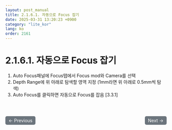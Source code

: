 ```yaml
---
layout: post_manual
title: 2.1.6.1. 자동으로 Focus 잡기
date: 2025-03-31 13:20:23 +0900
category: "lite_kor"
lang: ko
order: 2161
---
```


# 2.1.6.1. 자동으로 Focus 잡기

1.	Auto Focus패널에 Focus탭에서 Focus mod와 Camera를 선택
2.	Depth Range에 위 아래로 탐색할 영역 지정 (1mm라면 위 아래로 0.5mm씩 탐색)
3.	Auto Focus를 클릭하면 자동으로 Focus를 잡음 [3.3.1]

<!-- 이전/다음 페이지 버튼 -->
<br/>
<br/>
<div style="display: flex; justify-content: space-between; align-items: center; margin-top: 10;">
  <!-- 이전 페이지 버튼 -->
  <a href="/manuals/manuals_lite_kor/Chapter 2/Chapter 2-1-6/" class="btn btn-primary" style="display: inline-block; padding: 5px 10px; background-color: #6c757d; color: white; text-decoration: none; border-radius: 5px;">
    ← Previous
  </a>

  <!-- 다음 페이지 버튼 -->
  <a href="/manuals/manuals_lite_kor/Chapter 2/Chapter 2-1-6-2/" class="btn btn-primary" style="display: inline-block; padding: 5px 10px; background-color: #6c757d; color: white; text-decoration: none; border-radius: 5px;">
    Next →
  </a>
</div>